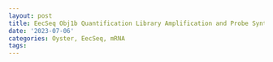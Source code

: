 ```yaml
---
layout: post
title: EecSeq Obj1b Quantification Library Amplification and Probe Synthesis
date: '2023-07-06'
categories: Oyster, EecSeq, mRNA
tags: 
---
```

